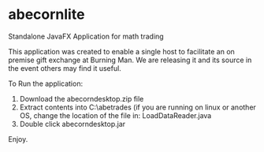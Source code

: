 # abecornlite
Standalone JavaFX Application for math trading

This application was created to enable a single host to facilitate an on premise gift exchange at Burning Man.  We are releasing it and its source in the event others may find it useful.

To Run the application:
1. Download the abecorndesktop.zip file
2. Extract contents into C:\abetrades  (if you are running on linux or another OS, change the location of the file in: LoadDataReader.java
3. Double click abecorndesktop.jar

Enjoy.
